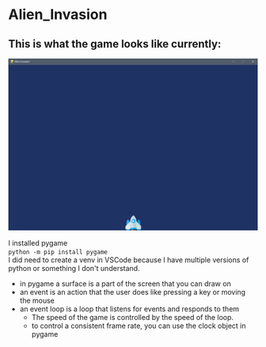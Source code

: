 # Alien_Invasion  

## This is what the game looks like currently:  
![v0.1_screenshot](documentation/v0.1_screenshot.png)

I installed pygame  
`python -m pip install pygame`  
I did need to create a venv in VSCode because I have multiple versions of python or something I don't understand.
  
- in pygame a surface is a part of the screen that you can draw on  
- an event is an action that the user does like pressing a key or moving the mouse  
- an event loop is a loop that listens for events and responds to them  
    - The speed of the game is controlled by the speed of the loop.   
    - to control a consistent frame rate, you can use the clock object in pygame

